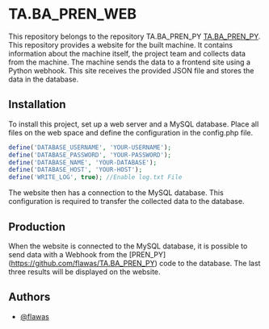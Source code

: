 # TA.BA_PREN_WEB

This repository belongs to the repository TA.BA_PREN_PY [TA.BA_PREN_PY](https://github.com/flawas/TA.BA_PREN_PY). This repository provides a website for the built machine. It contains information about the machine itself, the project team and collects data from the machine. The machine sends the data to a frontend site using a Python webhook. This site receives the provided JSON file and stores the data in the database.
## Installation

To install this project, set up a web server and a MySQL database. Place all files on the web space and define the configuration in the config.php file. 

```php
define('DATABASE_USERNAME', 'YOUR-USERNAME'); 
define('DATABASE_PASSWORD', 'YOUR-PASSWORD');
define('DATABASE_NAME', 'YOUR-DATABASE');
define('DATABASE_HOST', 'YOUR-HOST');
define('WRITE_LOG', true); //Enable log.txt File
```
The website then has a connection to the MySQL database. This configuration is required to transfer the collected data to the database.

## Production
When the website is connected to the MySQL database, it is possible to send data with a Webhook from the [PREN_PY] (https://github.com/flawas/TA.BA_PREN_PY) code to the database. The last three results will be displayed on the website. 

## Authors

- [@flawas](https://www.github.com/flawas)
